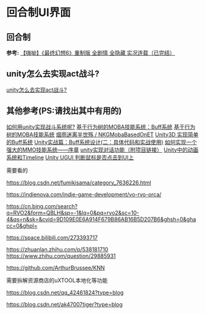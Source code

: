 # 回合制UI界面

## 回合制

**参考:**
[【嗨呦】《最终幻想6》重制版 全剧情 全隐藏 实况连载（已完结）](<https://www.bilibili.com/video/BV1U7411T71R/?p=1&vd_source=541350093e1daa8eebb09b34588484e7>)

## unity怎么去实现act战斗?

[unity怎么去实现act战斗?](<https://www.zhihu.com/question/441024228>)

## 其他参考(PS:请找出其中有用的)

[如何用unity实现战斗系统呢?](<https://www.zhihu.com/question/459078412>)
[基于行为树的MOBA技能系统：Buff系统](<https://www.lfzxb.top/nkgmoba-buffsystem/>)
[基于行为树的MOBA技能系统](<https://www.zhihu.com/column/c_1383070494757998592>)
[烟雨迷离半世殇 / NKGMobaBasedOnET](<https://gitee.com/NKG_admin/NKGMobaBasedOnET>)
[Unity3D 实现简单的Buff系统](<https://blog.csdn.net/qq_18192161/article/details/79296942>)
[Unity实战篇：Buff系统设计(二：具体代码和实战使用)](<https://blog.csdn.net/qq_15020543/article/details/87826009>)
[如何实现一个强大的MMO技能系统——序章](<https://zhuanlan.zhihu.com/p/147681650>)
[unity实现对话功能（附项目链接）](<https://www.bilibili.com/video/BV1fy4y1372Y>)
[Unity中的动画系统和Timeline](<https://www.bilibili.com/video/BV1S3411f7ZB>)
[Unity UGUI 判断鼠标是否点击到UI上](<https://blog.csdn.net/yzx5452830/article/details/82012990>)

需要看的

https://blog.csdn.net/fumikisama/category_7636226.html  

https://indienova.com/indie-game-development/vo-rvo-orca/

https://cn.bing.com/search?q=RVO2&form=QBLH&sp=-1&lq=0&pq=rvo2&sc=10-4&qs=n&sk=&cvid=9D109E0E6A914F679B86AB16B5D207B6&ghsh=0&ghacc=0&ghpl=

https://space.bilibili.com/273393717

https://zhuanlan.zhihu.com/p/538181710  
https://www.zhihu.com/question/29885931

https://github.com/ArthurBrussee/KNN

需要拆解资源商店的uXTOOL本地化等功能


https://blog.csdn.net/qq_42461824?type=blog

https://blog.csdn.net/ak47007tiger?type=blog